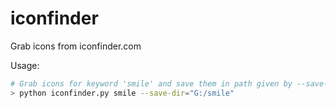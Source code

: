 iconfinder
==========
Grab icons from iconfinder.com

Usage:
```bash
# Grab icons for keyword 'smile' and save them in path given by --save-dir 
> python iconfinder.py smile --save-dir="G:/smile"

```

